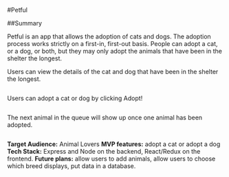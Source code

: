 #Petful

##Summary

Petful is an app that allows the adoption of cats and dogs. The adoption process works strictly on a first-in, first-out basis. People can adopt a cat, or a dog, or both, but they may only adopt the animals that have been in the shelter the longest.

Users can view the details of the cat and dog that have been in the shelter the longest.

<img>

Users can adopt a cat or dog by clicking Adopt!

<img>

The next animal in the queue will show up once one animal has been adopted.

<img>

**Target Audience:** Animal Lovers
**MVP features:** adopt a cat or adopt a dog
**Tech Stack:** Express and Node on the backend, React/Redux on the frontend.
**Future plans:** allow users to add animals, allow users to choose which breed displays, put data in a database.